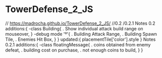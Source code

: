 # TowerDefense_2_JS
//
https://madrocha.github.io/TowerDefense_2_JS/
//0.2 
/0.2.1
Notes 
    0.2
    additions:{
        -class Building{
            . Show individual attack build range on mouseover,
        }
        -debug mode 'º'{
            . Building Attack Range,
            . Building Spawn Tile,
            . Enemies Hit Box,
        }
    }
    updated:{
        placementTile['color'].style
    }
Notes 
    0.2.1
    additions:{
        -class floatingMessage{
            . coins obtained from enemy defeat,
            . building cost on purchase,
            . not enough coins to build,
        }
    }